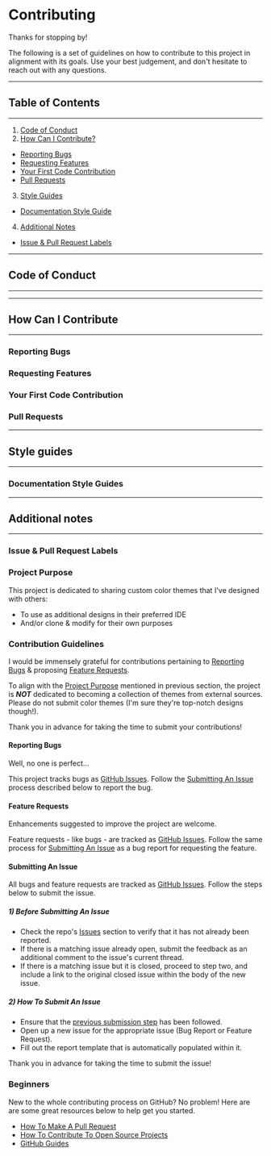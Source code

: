 
# Contributing

Thanks for stopping by!

The following is a set of guidelines on how to contribute to this project in alignment with its goals. Use your best judgement, and don't hesitate to reach out with any questions.

---
## Table of Contents
---
1. [Code of Conduct](#code-of-conduct)
2. [How Can I Contribute?](#how-can-i-contribute)
  * [Reporting Bugs](#reporting-bugs)
  * [Requesting Features](#requesting-features)
  * [Your First Code Contribution](#your-first-code-contribution)
  * [Pull Requests](#pull-requests)
3. [Style Guides](#style-guides)
  * [Documentation Style Guide](#documentation-style-guide)
4. [Additional Notes](#additional-notes)
  * [Issue & Pull Request Labels](#issue-&-pull-request-labels)

---
## Code of Conduct
---

---
## How Can I Contribute
---

### Reporting Bugs
### Requesting Features
### Your First Code Contribution
### Pull Requests

---
## Style guides
---

### Documentation Style Guides

---
## Additional notes
---

### Issue & Pull Request Labels


<a href="project-purpose"></a>
### Project Purpose

This project is dedicated to sharing custom color themes that I've designed with others:

* To use as additional designs in their preferred IDE
* And/or clone & modify for their own purposes

<a href="project-purpose"></a>
### Contribution Guidelines

I would be immensely grateful for contributions pertaining to [Reporting Bugs](#reporting-bugs) & proposing [Feature Requests](#feature-requests).

To align with the [Project Purpose](#project-purpose) mentioned in previous section, the project is **_NOT_** dedicated to becoming a collection of themes from external sources. Please do not submit color themes (I'm sure they're top-notch designs though!).

Thank you in advance for taking the time to submit your contributions!

<a href="reporting-bugs"></a>
#### Reporting Bugs

Well, no one is perfect...

This project tracks bugs as [GitHub Issues](https://guides.github.com/features/issues/). Follow the [Submitting An Issue](#submitting-an-issue) process described below to report the bug.

<a href="feature-requests"></a>
#### Feature Requests

Enhancements suggested to improve the project are welcome.

Feature requests - like bugs - are tracked as [GitHub Issues](https://guides.github.com/features/issues). Follow the same process for [Submitting An Issue](#submitting-an-issue) as a bug report for requesting the feature.

<a href="submitting-an-issue"></a>
#### Submitting An Issue

All bugs and feature requests are tracked as [GitHub Issues](https://guides.github.com/features/issues/). Follow the steps below to submit the issue.

<a href="before-submitting-an-issue"></a>
##### 1) Before Submitting An Issue

* Check the repo's [Issues](https://github.com/TylerJOtte/themes/issues) section to verify that it has not already been reported.
* If there is a matching issue already open, submit the feedback as an additional comment to the issue's current thread.
* If there is a matching issue but it is closed, proceed to step two, and include a link to the original closed issue within the body of the new issue.

<a href="how-to-submit-an-issue"></a>
##### 2) How To Submit An Issue

  * Ensure that the [previous submission step](#before-submitting-an-issue) has been followed.  
  * Open up a new issue for the appropriate issue (Bug Report or Feature Request).
  * Fill out the report template that is automatically populated within it.

Thank you in advance for taking the time to submit the issue!

<a href="beginners"></a>
### Beginners

New to the whole contributing process on GitHub? No problem! Here are are some great resources below to help get you started.

* [How To Make A Pull Request](http://makeapullrequest.com)
* [How To Contribute To Open Source Projects](https://egghead.io/courses/how-to-contribute-to-an-open-source-project-on-github)
* [GitHub Guides](https://guides.github.com)
